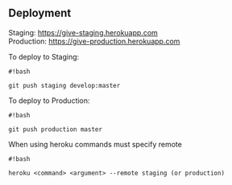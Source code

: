 ## Deployment ##

Staging: https://give-staging.herokuapp.com  
Production: https://give-production.herokuapp.com  
  
To deploy to Staging: 
```
#!bash

git push staging develop:master
```
To deploy to Production:

```
#!bash

git push production master
```
When using heroku commands must specify remote

```
#!bash

heroku <command> <argument> --remote staging (or production)
```
 